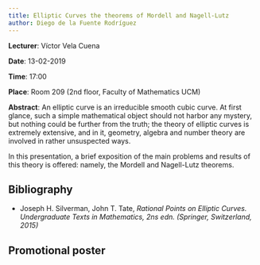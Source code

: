 ```yaml
---
title: Elliptic Curves the theorems of Mordell and Nagell-Lutz
author: Diego de la Fuente Rodríguez
---
```

**Lecturer**: Víctor Vela Cuena

**Date**: 13-02-2019

**Time**: 17:00

**Place**: Room 209 (2nd floor, Faculty of Mathematics UCM)

**Abstract**: An elliptic curve is an irreducible smooth cubic curve. At first glance, such a simple mathematical object should not
harbor any mystery, but nothing could be further from the truth; the theory of elliptic curves is extremely extensive, and in it, 
geometry, algebra and number theory are involved in rather unsuspected ways.

In this presentation, a brief exposition of the main problems and results of this theory is offered: namely, the Mordell and 
Nagell-Lutz theorems.

## Bibliography

* Joseph H. Silverman, John T. Tate, *Rational Points on Elliptic Curves. Undergraduate Texts in Mathematics, 2ns edn. 
(Springer, Switzerland, 2015)*

## Promotional poster

